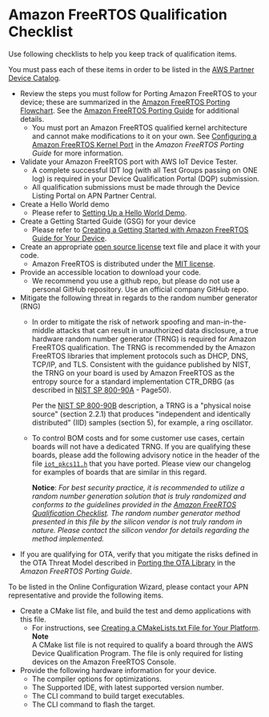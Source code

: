 # Amazon FreeRTOS Qualification Checklist<a name="afq-checklist"></a>

Use following checklists to help you keep track of qualification items\.

You must pass each of these items in order to be listed in the [AWS Partner Device Catalog](https://devices.amazonaws.com/)\.
+ Review the steps you must follow for Porting Amazon FreeRTOS to your device; these are summarized in the [Amazon FreeRTOS Porting Flowchart](https://docs.aws.amazon.com/freertos/latest/portingguide/porting-chart.html)\. See the [Amazon FreeRTOS Porting Guide](https://docs.aws.amazon.com/freertos/latest/portingguide/index.html) for additional details\. 
  + You must port an Amazon FreeRTOS qualified kernel architecture and cannot make modifications to it on your own\. See [Configuring a Amazon FreeRTOS Kernel Port](https://docs.aws.amazon.com/freertos/latest/portingguide/afr-porting-kernel.html) in the *Amazon FreeRTOS Porting Guide* for more information\.
+ Validate your Amazon FreeRTOS port with AWS IoT Device Tester\.
  + A complete successful IDT log \(with all Test Groups passing on ONE log\) is required in your Device Qualification Portal \(DQP\) submission\.
  + All qualification submissions must be made through the Device Listing Portal on APN Partner Central\.
+ Create a Hello World demo
  + Please refer to [Setting Up a Hello World Demo](afq-hw-demo.md)\.
+ Create a Getting Started Guide \(GSG\) for your device 
  + Please refer to [Creating a Getting Started with Amazon FreeRTOS Guide for Your Device](afq-gsg.md)\.
+ Create an appropriate [open source license](https://opensource.org/licenses) text file and place it with your code\. 
  + Amazon FreeRTOS is distributed under the [MIT license](https://opensource.org/licenses/MIT)\. 
+ Provide an accessible location to download your code\.
  + We recommend you use a github repo, but please do not use a personal GitHub repository\. Use an official company GitHub repo\. 
+ Mitigate the following threat in regards to the random number generator \(RNG\)
  + In order to mitigate the risk of network spoofing and man\-in\-the\-middle attacks that can result in unauthorized data disclosure, a true hardware random number generator \(TRNG\) is required for Amazon FreeRTOS qualification\. The TRNG is recommended by the Amazon FreeRTOS libraries that implement protocols such as DHCP, DNS, TCP/IP, and TLS\. Consistent with the guidance published by NIST, the TRNG on your board is used by Amazon FreeRTOS as the entropy source for a standard implementation CTR\_DRBG \(as described in [ NIST SP 800\-90A](https://nvlpubs.nist.gov/nistpubs/SpecialPublications/NIST.SP.800-90Ar1.pdf) \- Page50\)\. 

    Per the [NIST SP 800\-90B](https://nvlpubs.nist.gov/nistpubs/SpecialPublications/NIST.SP.800-90B.pdf) description, a TRNG is a "physical noise source" \(section 2\.2\.1\) that produces "independent and identically distributed" \(IID\) samples \(section 5\), for example, a ring oscillator\. 
  + To control BOM costs and for some customer use cases, certain boards will not have a dedicated TRNG\. If you are qualifying these boards, please add the following advisory notice in the header of the file [ `iot_pkcs11.h`](https://github.com/aws/amazon-freertos/blob/master/libraries/freertos_plus/standard/pkcs11/include/iot_pkcs11.h) that you have ported\. Please view our changelog for examples of boards that are similar in this regard\. 

    **Notice**: *For best security practice, it is recommended to utilize a random number generation solution that is truly randomized and conforms to the guidelines provided in the [ Amazon FreeRTOS Qualification Checklist](https://docs.aws.amazon.com/freertos/latest/qualificationguide/afq-checklist.html)\. The random number generator method presented in this file by the silicon vendor is not truly random in nature\. Please contact the silicon vendor for details regarding the method implemented\.*
+ If you are qualifying for OTA, verify that you mitigate the risks defined in the OTA Threat Model described in [ Porting the OTA Library](https://docs.aws.amazon.com/freertos/latest/portingguide/afr-porting-ota.html) in the *Amazon FreeRTOS Porting Guide*\.

To be listed in the Online Configuration Wizard, please contact your APN representative and provide the following items\.
+ Create a CMake list file, and build the test and demo applications with this file\. 
  + For instructions, see [Creating a CMakeLists\.txt File for Your Platform](afq-cmake.md)\.
**Note**  
A CMake list file is not required to qualify a board through the AWS Device Qualification Program\. The file is only required for listing devices on the Amazon FreeRTOS Console\. 
+ Provide the following hardware information for your device\.
  + The compiler options for optimizations\.
  + The Supported IDE, with latest supported version number\. 
  + The CLI command to build target executables\. 
  + The CLI command to flash the target\. 